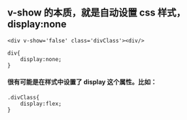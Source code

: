 ## v-show 的本质，就是自动设置 css 样式，display:none

```
<div v-show='false' class='divClass'><div/>
```

```
div{
	display:none;
}
```

#### 很有可能是在样式中设置了 display 这个属性。比如：

```
.divClass{
	display:flex;
}
```
